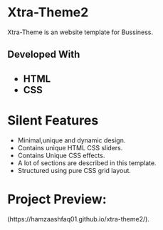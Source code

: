 <h1>Xtra-Theme2</h1>

<p>Xtra-Theme is an website template for Bussiness.</p>

<h2>Developed With<h2>
  <ul>
  <li>HTML</li>
  <li>CSS</li>
  </ul>
  <h1>Silent Features</h1>
  <ul>
  <li>Minimal,unique and dynamic design.</li>
  <li>Contains unique HTML CSS sliders.</li>
<li>Contains Unique CSS effects.</li>
  <li>A lot of sections are described in this template.</li>
  <li>Structured using pure CSS grid layout.</li>
  </ul>
  <h1>Project Preview:</h1>
(https://hamzaashfaq01.github.io/xtra-theme2/).

